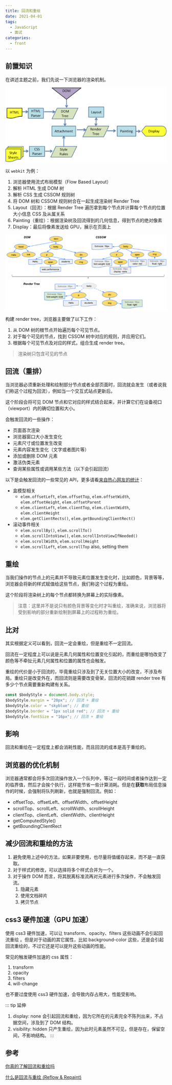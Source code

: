 ```yaml
---
title: 回流和重绘
date: 2021-04-01
tags:
  - JavaScript
  - 面试
categories:
  - front
---
```


## 前置知识

在讲述主题之前，我们先说一下浏览器的渲染机制。

![](./imgs/layout_repaint.webp)

以 `webkit` 为例：

1. 浏览器使用流式布局模型（Flow Based Layout）
2. 解析 HTML 生成 DOM 树
3. 解析 CSS 生成 CSSOM 规则树
4. 将 DOM 树和 CSSOM 规则树合在一起生成渲染树 Render Tree
5. Layout（回流）：根据 Render Tree 遍历拿到每个节点并计算每个节点的位置大小信息 CSS 及从属关系
6. Painting（重绘）：根据渲染树及回流得到的几何信息，得到节点的绝对像素
7. Display：最后将像素发送给 GPU，展示在页面上

![](./imgs/render_tree.webp)

构建 render tree，浏览器主要做了以下工作：

1. 从 DOM 树的根节点开始遍历每个可见节点。
2. 对于每个可见的节点，找到 CSSOM 树中对应的规则，并应用它们。
3. 根据每个可见节点及对应的样式，组合生成 render tree。

> 渲染树只包含可见的节点

## 回流（重排）

当浏览器必须重新处理和绘制部分节点或者全部页面时，回流就会发生（或者说我们称这个过程为回流），例如当一个交互式站点更新后。

这个阶段会将可见 DOM 节点和它对应的样式结合起来，并计算它们在设备视口（viewport）内的确切位置和大小。

会触发回流的一些操作：

- 页面首次渲染
- 浏览器窗口大小发生变化
- 元素尺寸或位置发生改变
- 元素内容发生变化（文字或者图片等）
- 添加或删除 DOM 元素
- 激活伪类元素
- 查询某些属性或调用某些方法（以下会引起回流）

以下是会触发回流的一些常见的 API，更多请看[来自热心网友的统计](https://gist.github.com/paulirish/5d52fb081b3570c81e3a)：

- 盒模型相关
  - `elem.offsetLeft`, `elem.offsetTop`, `elem.offsetWidth`, `elem.offsetHeight`, `elem.offsetParent`
  - `elem.clientLeft`, `elem.clientTop`, `elem.clientWidth`, `elem.clientHeight`
  - `elem.getClientRects()`, `elem.getBoundingClientRect()`
- 滚动事件相关
  - `elem.scrollBy()`, `elem.scrollTo()`
  - `elem.scrollIntoView()`, `elem.scrollIntoViewIfNeeded()`
  - `elem.scrollWidth`, `elem.scrollHeight`
  - `elem.scrollLeft`, `elem.scrollTop` also, setting them

## 重绘

当我们操作的节点上的元素并不导致元素位置发生变化时，比如颜色，背景等等，浏览器会将新的样式赋值给这些节点，我们称这个过程为重绘。

这个阶段将渲染树上的每个节点都转换为屏幕上的实际像素。

> 注意：这里并不是说只有颜色背景等变化时才叫重绘，准确来说，浏览器将受到影响的部分重新绘制到屏幕上的过程称为重绘。

## 比对

其实根据定义可以看到，回流一定会重绘，但是重绘不一定回流。

回流在一定程度上可以说是元素几何属性和位置变化引起的，而重绘是哪怕改变了颜色等不牵扯元素几何属性和位置的属性也会触发。

重绘的代价是小于回流的，毕竟重绘只涉及到了无关位置大小的改变，不涉及布局。重绘只是改变外在，而回流则是需要改变骨架，回流的花销跟 render tree 有多少个节点需要重新构建有关系。

```js
const $bodyStyle = document.body.style;
$bodyStyle.margin = "20px"; // 回流 + 重绘
$bodyStyle.color = "skyblue"; // 重绘
$bodyStyle.border = "1px solid red"; // 回流 + 重绘
$bodyStyle.fontSize = "16px"; // 回流 + 重绘
```

## 影响

回流和重绘在一定程度上都会消耗性能，而且回流的成本是高于重绘的。

## 浏览器的优化机制

浏览器通常都会将多次回流操作放入一个队列中，等过一段时间或者操作达到一定的临界值，然后才会挨个执行，这样能节省一些计算消耗。但是在**获取**布局信息操作的时候，会强制将队列刷新，也就是强制回流。例如：

- offsetTop、offsetLeft、offsetWidth、offsetHeight
- scrollTop、scrollLeft、scrollWidth、scrollHeight
- clientTop、clientLeft、clientWidth、clientHeight
- getComputedStyle()
- getBoundingClientRect

## 减少回流和重绘的方法

1. 避免使用上述中的方法，如果非要使用，也尽量将值缓存起来，而不是一直获取。
2. 对于样式的修改，可以选择将多个样式合并为一个。
3. 对于操作 DOM 而言，将其脱离标准流再对元素进行多次操作，不会触发回流。
   1. 隐藏元素
   2. 使用文档碎片
   3. 拷贝节点

## css3 硬件加速（GPU 加速）

使用 css3 硬件加速，可以让 transform、opacity、filters 这些动画不会引起回流重绘 。但是对于动画的其它属性，比如 background-color 这些，还是会引起回流重绘的，不过它还是可以提升这些动画的性能。

常见的触发硬件加速的 css 属性：

1. transform
2. opacity
3. filters
4. will-change

也不要过度使用 css3 硬件加速，会导致内存占用大，性能受影响。

::: tip 延伸

1. display: none 会引起回流和重绘，因为它所在的元素完全不陈列出来，不占据空间，涉及到了 DOM 结构。
2. visibility: hidden 只产生重绘，因为此时元素虽然不可见，但是存在，保留空间，不影响结构。
   :::

## 参考

[你真的了解回流和重绘吗](https://segmentfault.com/a/1190000017329980)

[什么是回流与重绘 (Reflow & Repaint)](https://www.ahwgs.cn/shenmeshihuiliuyuzhonghui-reflow-repaint.html)
